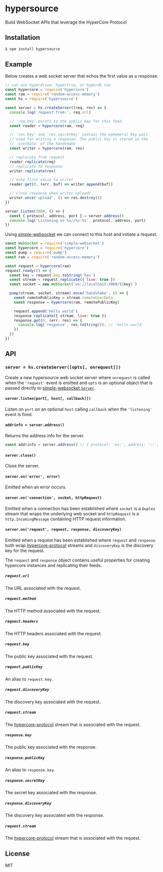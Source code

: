 hypersource
===========

Build WebSocket APIs that leverage the HyperCore Protocol

## Installation

```sh
$ npm install hypersource
```

## Example

Below creates a web socket server that echos the first value as a
response.

```js
// can use hyperdrive, hypertrie, or hyperdb too
const hypercore = require('hypercore')
const ram = require('random-access-memory')
const hs = require('hypersource')

const server = hs.createServer((req, res) => {
  console.log('request from:', req.url)

  // 'req.key' points to the public key for this feed
  const reader = hypercore(ram, req)

  // 'res.key' and 'res.secretKey' contain the ephemeral key pair
  // used for writing a response. The public key is stored in the
  // 'userData' of the handshake
  const writer = hypercore(ram, res)

  // replicate from request
  reader.replicate(req)
  // replicate to response
  writer.replicate(res)

  // echo first value to writer
  reader.get(0, (err, buf) => writer.append(buf))

  // close response when writer uploads
  writer.once('upload', () => res.destroy())
})

server.listen(3000, () => {
  const { protocol, address, port } = server.address()
  console.log('Listening on %s//%s:%s', protocol, address, port)
})
```

Using [simple-websocket](https://github.com/feross/simple-websocket) we
can connect to this host and initiate a request.

```js
const WebSocket = require('simple-websocket')
const hypercore = require('hypercore')
const pump = require('pump')
const ram = require('random-access-memory')

const request = hypercore(ram)
request.ready(() => {
  const key = request.key.toString('hex')
  const stream = request.replicate({ live: true })
  const socket = new WebSocket(`ws://localhost:3000/${key}`)

  pump(stream, socket, stream).once('handshake', () => {
    const remotePublicKey = stream.remoteUserData
    const response = hypercore(ram, remotePublicKey)

    request.append('hello world')
    response.replicate({ stream, live: true })
    response.get(0, (err, res) => {
      console.log('response', res.toString()); // 'hello world'
    })
  })
})

```

## API

### `server = hs.createServer([opts[, onrequest]])`

Create a new hypersource web socket server where `onrequest` is called
when the `'request'` event is emitted and `opts` is an optional object
that is passed directly to
[simple-websocket `Server`](https://github.com/feross/simple-websocket#server).

#### `server.listen(port[, host[, callback]])`

Listen on `port` on an optional `host` calling `callback` when the
`'listening'` event is fired.

#### `addrinfo = server.address()`

Returns the address info for the server.

```js
const addrinfo = server.address() // { protocol: 'ws:', address: '::', family: 'IPv6', port: 3000 }
```

#### `server.close()`

Close the server.

#### `server.on('error', error)`

Emitted when an error occurs.

#### `server.on('connection', socket, httpRequest)`

Emitted when a connection has been established where `socket` is a
`Duplex` stream that wraps the underlying web socket and `httpRequest` is a
`http.IncomingMessage` containing HTTP request information.

#### `server.on('request', request, response, discoveryKey)`

Emitted when a request has been established where `request` and
`response` both wrap
[hypercore-protocol](https://github.com/mafintosh/hypercore-protocol)
streams and `discoveryKey` is the discovery key for the request.

The `request` and `response` object contains useful properties for
creating hypercore instances and replicating their feeds.

##### `request.url`

The URL associated with the request.

##### `request.method`

The HTTP method associated with the request.

##### `request.headers`

The HTTP headers associated with the request.

##### `request.key`

The public key associated with the request.

##### `request.publicKey`

An alias to `request.key`.

##### `request.discoveryKey`

The discovery key associated with the request.

##### `request.stream`

The [hypercore-protocol](https://github.com/mafintosh/hypercore-protocol)
stream that is associated with the request.

##### `response.key`

The public key associated with the response.

##### `response.publicKey`

An alias to `response.key`.

##### `response.secretKey`

The secret key associated with the response.

##### `response.discoveryKey`

The discovery key associated with the response.

##### `request.stream`

The [hypercore-protocol](https://github.com/mafintosh/hypercore-protocol)
stream that is associated with the request.

## License

MIT

